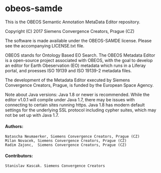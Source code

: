 # obeos-samde
This is the OBEOS Semantic Annotation MetaData Editor repository.

Copyright (C) 2017 Siemens Convergence Creators, Prague (CZ)

The software is made available under the OBEOS-SAMDE license.
Please see the accompanying LICENSE.txt file.

OBEOS stands for Ontology Based EO Search.
The OBEOS Metadata Editor is a open-source project associated with OBEOS, 
with the goal to develop an editor for Earth Obeservation (EO) metadata
which runs in a Liferay portal, and proesses ISO 19139 and ISO 19139-2 
metadata files.

The development of the Metadata Editor executed by Siemens Convergence
Creators, Prague, is funded by the European Space Agency.

Note about Java versions:
Java 1.8 or newer is recommended.  While the editor v1.0.1 will compile
under Java 1.7, there may be issues with connecting to certain sites
running https.  Java 1.8 has modern default settings for the underlying SSL
protocol including cypher suites, which may not be set up with Java 1.7.

#### Authors: 
    Natascha Neumaerker, Siemens Convergence Creators, Prague (CZ)
    Milan Novacek, Siemens Convergence Creators, Prague (CZ)
    Radim Zajonc,  Siemens Convergence Creators, Prague (CZ)
#### Contributors: 
    Stanislav Kascak. Siemens Convergence Creators

